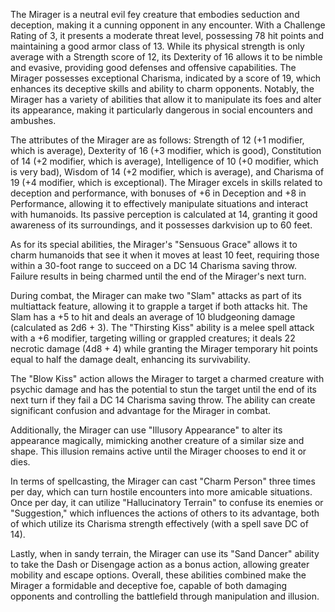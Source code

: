 The Mirager is a neutral evil fey creature that embodies seduction and deception, making it a cunning opponent in any encounter. With a Challenge Rating of 3, it presents a moderate threat level, possessing 78 hit points and maintaining a good armor class of 13. While its physical strength is only average with a Strength score of 12, its Dexterity of 16 allows it to be nimble and evasive, providing good defenses and offensive capabilities. The Mirager possesses exceptional Charisma, indicated by a score of 19, which enhances its deceptive skills and ability to charm opponents. Notably, the Mirager has a variety of abilities that allow it to manipulate its foes and alter its appearance, making it particularly dangerous in social encounters and ambushes.

The attributes of the Mirager are as follows: Strength of 12 (+1 modifier, which is average), Dexterity of 16 (+3 modifier, which is good), Constitution of 14 (+2 modifier, which is average), Intelligence of 10 (+0 modifier, which is very bad), Wisdom of 14 (+2 modifier, which is average), and Charisma of 19 (+4 modifier, which is exceptional). The Mirager excels in skills related to deception and performance, with bonuses of +6 in Deception and +8 in Performance, allowing it to effectively manipulate situations and interact with humanoids. Its passive perception is calculated at 14, granting it good awareness of its surroundings, and it possesses darkvision up to 60 feet.

As for its special abilities, the Mirager's "Sensuous Grace" allows it to charm humanoids that see it when it moves at least 10 feet, requiring those within a 30-foot range to succeed on a DC 14 Charisma saving throw. Failure results in being charmed until the end of the Mirager's next turn.

During combat, the Mirager can make two "Slam" attacks as part of its multiattack feature, allowing it to grapple a target if both attacks hit. The Slam has a +5 to hit and deals an average of 10 bludgeoning damage (calculated as 2d6 + 3). The "Thirsting Kiss" ability is a melee spell attack with a +6 modifier, targeting willing or grappled creatures; it deals 22 necrotic damage (4d8 + 4) while granting the Mirager temporary hit points equal to half the damage dealt, enhancing its survivability. 

The "Blow Kiss" action allows the Mirager to target a charmed creature with psychic damage and has the potential to stun the target until the end of its next turn if they fail a DC 14 Charisma saving throw. The ability can create significant confusion and advantage for the Mirager in combat. 

Additionally, the Mirager can use "Illusory Appearance" to alter its appearance magically, mimicking another creature of a similar size and shape. This illusion remains active until the Mirager chooses to end it or dies. 

In terms of spellcasting, the Mirager can cast "Charm Person" three times per day, which can turn hostile encounters into more amicable situations. Once per day, it can utilize "Hallucinatory Terrain" to confuse its enemies or "Suggestion," which influences the actions of others to its advantage, both of which utilize its Charisma strength effectively (with a spell save DC of 14). 

Lastly, when in sandy terrain, the Mirager can use its "Sand Dancer" ability to take the Dash or Disengage action as a bonus action, allowing greater mobility and escape options. Overall, these abilities combined make the Mirager a formidable and deceptive foe, capable of both damaging opponents and controlling the battlefield through manipulation and illusion.